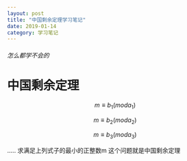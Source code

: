 ```yaml
---
layout: post
title: "中国剩余定理学习笔记"
date: 2019-01-14
category: 学习笔记
---
```

###### 怎么都学不会的
# 中国剩余定理
$$m \equiv b_1 (mod a_1)$$

$$m \equiv b_2 (mod a_2)$$

$$m \equiv b_3 (mod a_3)$$

.....
求满足上列式子的最小的正整数m
这个问题就是中国剩余定理
